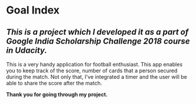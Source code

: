 # **Goal Index**

## *This is a project which I developed it as a part of Google India Scholarship Challenge 2018 course in Udacity.*

This is a very handy application for football enthusiast. This app enables you to keep track of the score, number of cards that a person
secured during the match. Not only that, I've integrated a timer and the user will be able to share the score after the match.


**Thank you for going through my project.**

